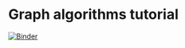 # Graph algorithms tutorial

[![Binder](https://mybinder.org/badge_logo.svg)](https://mybinder.org/v2/gh/gjeuken/network-tutorial/master?filepath=tutorial.ipynb)
